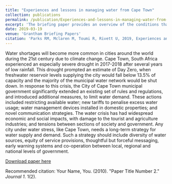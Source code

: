 ```yaml
---
title: "Experiences and lessons in managing water from Cape Town"
collection: publications
permalink: /publication/Experiences-and-lessons-in-managing-water-from-cape-town
excerpt: 'The briefing paper provides an overview of the conditions that led to the drought in Cape Town, the social and economic impacts of the crisis, and the interventions that were implemented to respond to it.'
date: 2019-03-19
venue: 'Grantham Briefing Papers'
citation: 'Parks RM, Mclaren M, Toumi R, Rivett U, 2019, Experiences and lessons in managing water from Cape Town, <i>Grantham Briefing Papers</i>'
---
```

Water shortages will become more common in cities around the world during the 21st century due to climate change. Cape Town, South Africa experienced an especially severe drought in 2017-2018 after several years of low rainfall. This drought prompted an estimate of Day Zero, when freshwater reservoir levels supplying the city would fall below 13.5% of capacity and the majority of the municipal water network would be shut down. In response to this crisis, the City of Cape Town municipal government significantly extended an existing set of rules and regulations, and introduced additional measures, to limit water demand. These actions included restricting available water; new tariffs to penalise excess water usage; water management devices installed in domestic properties; and novel communication strategies. The water crisis has had widespread economic and social impacts, with damage to the tourist and agriculture industries; and tensions between sections of society and government. Any city under water stress, like Cape Town, needs a long-term strategy for water supply and demand. Such a strategy should include diversity of water sources, equity of service provisions, thoughtful but forceful messaging, early warning systems and co-operation between local, regional and national levels of government.

[Download paper here](https://www.imperial.ac.uk/grantham/publications/experiences-and-lessons-in-managing-water-from-cape-town.php)

Recommended citation: Your Name, You. (2010). "Paper Title Number 2." <i>Journal 1</i>. 1(2).
